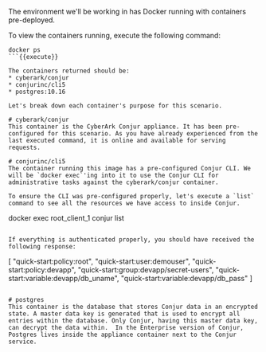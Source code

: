 The environment we'll be working in has Docker running with containers pre-deployed.

To view the containers running, execute the following command:
```
docker ps
```{{execute}}

The containers returned should be:
* cyberark/conjur
* conjurinc/cli5
* postgres:10.16

Let's break down each container's purpose for this scenario.

# cyberark/conjur
This container is the CyberArk Conjur appliance. It has been pre-configured for this scenario. As you have already experienced from the last executed command, it is online and available for serving requests.

# conjurinc/cli5
The container running this image has a pre-configured Conjur CLI. We will be `docker exec`'ing into it to use the Conjur CLI for administrative tasks against the cyberark/conjur container.

To ensure the CLI was pre-configured properly, let's execute a `list` command to see all the resources we have access to inside Conjur.

```
docker exec root_client_1 conjur list
```{{execute}}

If everything is authenticated properly, you should have received the following response:

```
[
  "quick-start:policy:root",
  "quick-start:user:demouser",
  "quick-start:policy:devapp",
  "quick-start:group:devapp/secret-users",
  "quick-start:variable:devapp/db_uname",
  "quick-start:variable:devapp/db_pass"
]
```

# postgres
This container is the database that stores Conjur data in an encrypted state. A master data key is generated that is used to encrypt all entries within the database. Only Conjur, having this master data key, can decrypt the data within.  In the Enterprise version of Conjur, Postgres lives inside the appliance container next to the Conjur service.
